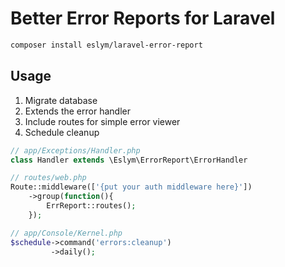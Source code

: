 # Better Error Reports for Laravel
```bash
composer install eslym/laravel-error-report
```
## Usage
1. Migrate database
2. Extends the error handler
3. Include routes for simple error viewer
4. Schedule cleanup
```php
// app/Exceptions/Handler.php
class Handler extends \Eslym\ErrorReport\ErrorHandler
```
```php
// routes/web.php
Route::middleware(['{put your auth middleware here}'])
    ->group(function(){
        ErrReport::routes();
    });
```
```php
// app/Console/Kernel.php
$schedule->command('errors:cleanup')
         ->daily();
```